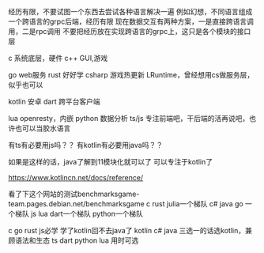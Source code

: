 经历有限，不要试图一个东西去尝试各种语言解决一遍
例如幻想，不同语言组成一个跨语言的grpc后端，经历有限
现在数据交互有两种方案，一是直接跨语言调用，二是rpc调用
不要把经历放在实现跨语言的grpc上，这只是各个模块的接口层

c 系统底层，硬件
c++ GUI,游戏

go web服务
rust 好好学
csharp 游戏热更新 LRuntime，曾经想用cs做服务层，似乎也可以

kotlin 安卓
dart 跨平台客户端

lua openresty，内嵌
python 数据分析
ts/js 专注前端吧，干后端的活再说吧，也许也可以当胶水语言

有ts有必要用js吗？？
有kotlin有必要用java吗？？

如果是这样的话，java了解到11模块化就可以了
可以专注于kotlin了

https://www.kotlincn.net/docs/reference/

看了下这个网站的测试benchmarksgame-team.pages.debian.net/benchmarksgame
c rust julia一个梯队
c# java go 一个梯队
js lua dart一个梯队
python一个梯队

c go rust js必学
学了kotlin回不去java了 kotlin c# java 三选一的话选kotlin，兼顾语法和生态
ts dart python lua 用时可选